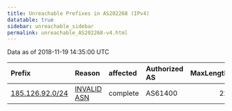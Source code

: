 ```yaml
---
title: Unreachable Prefixes in AS202268 (IPv4)
datatable: true
sidebar: unreachable_sidebar
permalink: unreachable_AS202268-v4.html
---
```


Data as of 2018-11-19 14:35:00 UTC


<div class="datatable-begin"></div>

| Prefix                                                   | Reason                                                                                                  | affected   | Authorized AS   |   MaxLength | Anchor                                         |   unreachable /24s |
|:---------------------------------------------------------|:--------------------------------------------------------------------------------------------------------|:-----------|:----------------|------------:|:-----------------------------------------------|-------------------:|
| [185.126.92.0/24](https://stat.ripe.net/185.126.92.0/24) | [INVALID ASN](https://rpki-validator.ripe.net/announcement-preview?asn=AS202268&prefix=185.126.92.0/24) | complete   | AS61400         |          22 | [RIPE](unreachable_RIPE_NCC_RPKI_Root-v4.html) |                  1 |

<div class="datatable-end"></div>